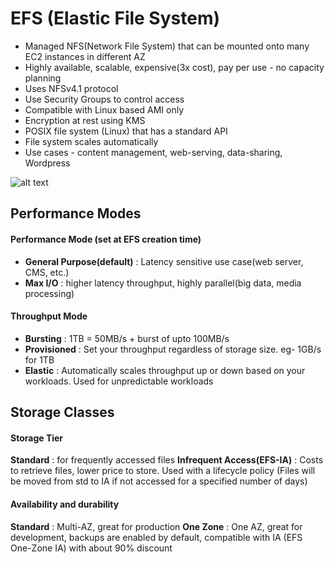 # EFS (Elastic File System)

- Managed NFS(Network File System) that can be mounted onto many EC2 instances in different AZ
- Highly available, scalable, expensive(3x cost), pay per use - no capacity planning
- Uses NFSv4.1 protocol
- Use Security Groups to control access
- Compatible with Linux based AMI only
- Encryption at rest using KMS
- POSIX file system (Linux) that has a standard API
- File system scales automatically
- Use cases - content management, web-serving, data-sharing, Wordpress

![alt text](image-2.png)

## Performance Modes

#### Performance Mode (set at EFS creation time)
- **General Purpose(default)** : Latency sensitive use case(web server, CMS, etc.)
- **Max I/O** : higher latency throughput, highly parallel(big data, media processing) 

#### Throughput Mode
- **Bursting** : 1TB = 50MB/s + burst of upto 100MB/s 
- **Provisioned** : Set your throughput regardless of storage size. eg- 1GB/s for 1TB
- **Elastic** : Automatically scales throughput up or down based on your workloads. Used for unpredictable workloads

## Storage Classes

#### Storage Tier
**Standard** : for frequently accessed files
**Infrequent Access(EFS-IA)** : Costs to retrieve files, lower price to store. Used with a lifecycle policy (Files will be moved from std to IA if not accessed for a specified number of days)

#### Availability and durability
**Standard** : Multi-AZ, great for production
**One Zone** : One AZ, great for development, backups are enabled by default, compatible with IA (EFS One-Zone IA) with about 90% discount